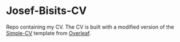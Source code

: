 # Josef-Bisits-CV

Repo containing my CV.
The CV is built with a modified version of the [Simple-CV](https://www.overleaf.com/latex/templates/simple-cv/wmsyrgqwwqnc) template from [Overleaf](https://www.overleaf.com/).
